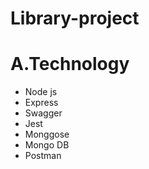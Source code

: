 # Library-project


# A.Technology 
- Node js
- Express 
- Swagger
- Jest
- Monggose
- Mongo DB
- Postman
